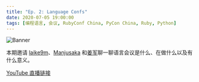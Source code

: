 ```yaml
---
title: "Ep. 2: Language Confs"
date: 2020-07-05 19:00:00
tags: [编程语言, 会议, RubyConf China, PyCon China, Ruby, Python]
---
```


![Banner](https://yetanother.fm/static/baneers/ep002.png)

本期邀请 [laike9m](https://twitter.com/laike9m)、[Manjusaka](https://twitter.com/Manjusaka_Lee) 和[姜军](https://twitter.com/jasl9187)聊一聊语言会议是什么、在做什么以及有什么意义。

<!-- more -->

[YouTube 直播链接](https://www.youtube.com/watch?v=E1hJ6VeAuVg)
